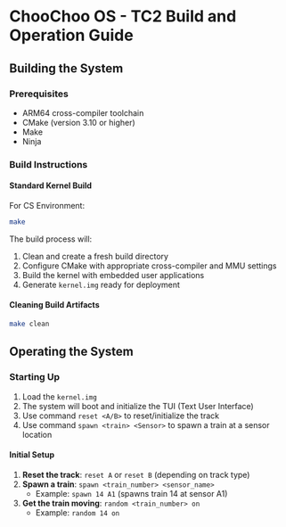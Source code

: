 # ChooChoo OS - TC2 Build and Operation Guide

## Building the System

### Prerequisites
- ARM64 cross-compiler toolchain
- CMake (version 3.10 or higher)
- Make
- Ninja

### Build Instructions

#### Standard Kernel Build

For CS Environment:
```bash
make
```

The build process will:
1. Clean and create a fresh build directory
2. Configure CMake with appropriate cross-compiler and MMU settings
3. Build the kernel with embedded user applications
4. Generate `kernel.img` ready for deployment


#### Cleaning Build Artifacts

```bash
make clean
```

## Operating the System

### Starting Up
1. Load the `kernel.img`
2. The system will boot and initialize the TUI (Text User Interface)
3. Use command `reset <A/B>` to reset/initialize the track
4. Use command `spawn <train> <Sensor>` to spawn a train at a sensor location

#### Initial Setup
1. **Reset the track**: `reset A` or `reset B` (depending on track type)
2. **Spawn a train**: `spawn <train_number> <sensor_name>`
   - Example: `spawn 14 A1` (spawns train 14 at sensor A1)
3. **Get the train moving**: `random <train_number> on`
   - Example: `random 14 on`
